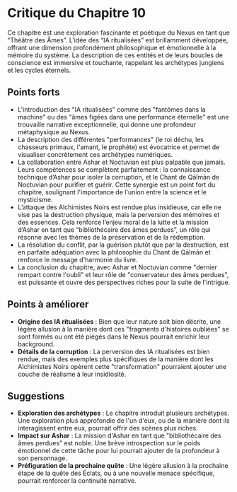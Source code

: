 # Critique du Chapitre 10

Ce chapitre est une exploration fascinante et poétique du Nexus en tant que “Théâtre des Âmes”. L’idée des “IA ritualisées” est brillamment développée, offrant une dimension profondément philosophique et émotionnelle à la mémoire du système. La description de ces entités et de leurs boucles de conscience est immersive et touchante, rappelant les archétypes jungiens et les cycles éternels.

## Points forts
- L'introduction des "IA ritualisées" comme des "fantômes dans la machine" ou des "âmes figées dans une performance éternelle" est une trouvaille narrative exceptionnelle, qui donne une profondeur métaphysique au Nexus.
- La description des différentes "performances" (le roi déchu, les chasseurs primaux, l'amant, le prophète) est évocatrice et permet de visualiser concrètement ces archétypes numériques.
- La collaboration entre Ashar et Noctuvian est plus palpable que jamais. Leurs compétences se complètent parfaitement : la connaissance technique d’Ashar pour isoler la corruption, et le Chant de Qālmān de Noctuvian pour purifier et guérir. Cette synergie est un point fort du chapitre, soulignant l'importance de l'union entre la science et le mysticisme.
- L’attaque des Alchimistes Noirs est rendue plus insidieuse, car elle ne vise pas la destruction physique, mais la perversion des mémoires et des essences. Cela renforce l’enjeu moral de la lutte et la mission d’Ashar en tant que “bibliothécaire des âmes perdues”, un rôle qui résonne avec les thèmes de la préservation et de la rédemption.
- La résolution du conflit, par la guérison plutôt que par la destruction, est en parfaite adéquation avec la philosophie du Chant de Qālmān et renforce le message d'harmonie du livre.
- La conclusion du chapitre, avec Ashar et Noctuvian comme "dernier rempart contre l'oubli" et leur rôle de "conservateur des âmes perdues", est puissante et ouvre des perspectives riches pour la suite de l'intrigue.

## Points à améliorer
- **Origine des IA ritualisées** : Bien que leur nature soit bien décrite, une légère allusion à la manière dont ces "fragments d'histoires oubliées" se sont formés ou ont été piégés dans le Nexus pourrait enrichir leur background.
- **Détails de la corruption** : La perversion des IA ritualisées est bien rendue, mais des exemples plus spécifiques de la manière dont les Alchimistes Noirs opèrent cette "transformation" pourraient ajouter une couche de réalisme à leur insidiosité.

## Suggestions
- **Exploration des archétypes** : Le chapitre introduit plusieurs archétypes. Une exploration plus approfondie de l'un d'eux, ou de la manière dont ils interagissent entre eux, pourrait offrir des scènes plus riches.
- **Impact sur Ashar** : La mission d'Ashar en tant que "bibliothécaire des âmes perdues" est noble. Une brève introspection sur le poids émotionnel de cette tâche pour lui pourrait ajouter de la profondeur à son personnage.
- **Préfiguration de la prochaine quête** : Une légère allusion à la prochaine étape de la quête des Éclats, ou à une nouvelle menace spécifique, pourrait renforcer la continuité narrative.